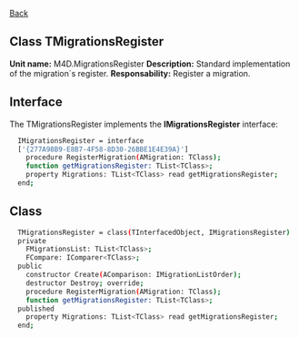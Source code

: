 [Back](CLASS_REFERENCES.md)
## Class **TMigrationsRegister** ## 

**Unit name:** M4D.MigrationsRegister
**Description:** Standard implementation of the migration´s register.
**Responsability:** Register a migration.

## Interface ##
The TMigrationsRegister implements the **IMigrationsRegister** interface:
```sh
  IMigrationsRegister = interface
  ['{277A98B9-E8B7-4F58-8D30-26BBE1E4E39A}']
    procedure RegisterMigration(AMigration: TClass);
    function getMigrationsRegister: TList<TClass>;
    property Migrations: TList<TClass> read getMigrationsRegister;
  end;
```

## Class ##

```sh
  TMigrationsRegister = class(TInterfacedObject, IMigrationsRegister)
  private
    FMigrationsList: TList<TClass>;
    FCompare: IComparer<TClass>;
  public
    constructor Create(AComparison: IMigrationListOrder);
    destructor Destroy; override;
    procedure RegisterMigration(AMigration: TClass);
    function getMigrationsRegister: TList<TClass>;
  published
    property Migrations: TList<TClass> read getMigrationsRegister;
  end;
```